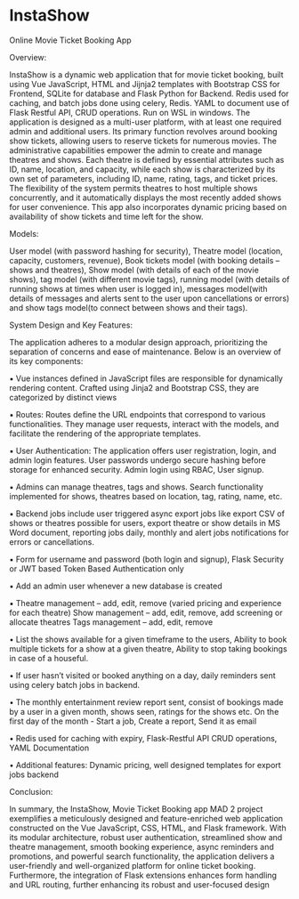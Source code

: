 # InstaShow
Online Movie Ticket Booking App


Overview:

InstaShow is a dynamic web application that for movie ticket booking, built using Vue JavaScript, 
HTML and Jijnja2 templates with Bootstrap CSS for Frontend, SQLite for database and Flask Python 
for Backend. Redis used for caching, and batch jobs done using celery, Redis. YAML to document use 
of Flask Restful API, CRUD operations. Run on WSL in windows. The application is designed as a 
multi-user platform, with at least one required admin and additional users. Its primary function 
revolves around booking show tickets, allowing users to reserve tickets for numerous movies. The 
administrative capabilities empower the admin to create and manage theatres and shows. Each 
theatre is defined by essential attributes such as ID, name, location, and capacity, while each show is 
characterized by its own set of parameters, including ID, name, rating, tags, and ticket prices. The 
flexibility of the system permits theatres to host multiple shows concurrently, and it automatically 
displays the most recently added shows for user convenience. This app also incorporates dynamic 
pricing based on availability of show tickets and time left for the show. 



Models:

User model (with password hashing for security), Theatre model (location, capacity, customers, 
revenue), Book tickets model (with booking details – shows and theatres), Show model (with details 
of each of the movie shows), tag model (with different movie tags), running model (with details of 
running shows at times when user is logged in), messages model(with details of messages and alerts 
sent to the user upon cancellations or errors) and show tags model(to connect between shows and 
their tags). 



System Design and Key Features:

The application adheres to a modular design approach, prioritizing the separation of concerns and 
ease of maintenance. Below is an overview of its key components:

▪ Vue instances defined in JavaScript files are responsible for dynamically rendering content. 
Crafted using Jinja2 and Bootstrap CSS, they are categorized by distinct views

▪ Routes: Routes define the URL endpoints that correspond to various functionalities. They 
manage user requests, interact with the models, and facilitate the rendering of the 
appropriate templates.

▪ User Authentication: The application offers user registration, login, and admin login features. 
User passwords undergo secure hashing before storage for enhanced security. Admin login 
using RBAC, User signup.

▪ Admins can manage theatres, tags and shows. Search functionality implemented for shows, 
theatres based on location, tag, rating, name, etc. 

▪ Backend jobs include user triggered async export jobs like export CSV of shows or theatres 
possible for users, export theatre or show details in MS Word document, reporting jobs daily, 
monthly and alert jobs notifications for errors or cancellations.

▪ Form for username and password (both login and signup), Flask Security or JWT based Token 
Based Authentication only

▪ Add an admin user whenever a new database is created

▪ Theatre management – add, edit, remove (varied pricing and experience for each theatre)
Show management – add, edit, remove, add screening or allocate theatres
Tags management – add, edit, remove

• List the shows available for a given timeframe to the users, Ability to book multiple tickets 
for a show at a given theatre, Ability to stop taking bookings in case of a houseful.

• If user hasn’t visited or booked anything on a day, daily reminders sent using celery batch 
jobs in backend.

• The monthly entertainment review report sent, consist of bookings made by a user in a given 
month, shows seen, ratings for the shows etc. On the first day of the month - Start a job, 
Create a report, Send it as email

• Redis used for caching with expiry, Flask-Restful API CRUD operations, YAML Documentation

• Additional features: Dynamic pricing, well designed templates for export jobs backend



Conclusion:

In summary, the InstaShow, Movie Ticket Booking app MAD 2 project exemplifies a meticulously 
designed and feature-enriched web application constructed on the Vue JavaScript, CSS, HTML, and 
Flask framework. With its modular architecture, robust user authentication, streamlined show and 
theatre management, smooth booking experience, async reminders and promotions, and powerful 
search functionality, the application delivers a user-friendly and well-organized platform for online 
ticket booking. Furthermore, the integration of Flask extensions enhances form handling and URL 
routing, further enhancing its robust and user-focused design
